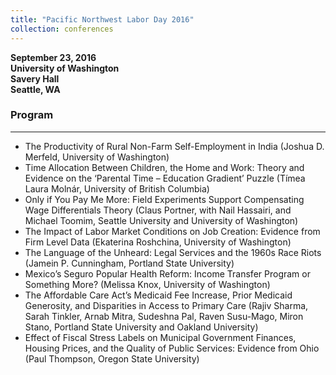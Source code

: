 ```yaml
---
title: "Pacific Northwest Labor Day 2016"
collection: conferences
---
```




<b>September 23, 2016 <br>
University of Washington <br>
Savery Hall <br>
Seattle, WA </b>


 ### Program
 -------
* The Productivity of Rural Non-Farm Self-Employment in India (Joshua D. Merfeld, University of Washington)
* Time Allocation Between Children, the Home and Work: Theory and Evidence on the ‘Parental Time – Education Gradient’ Puzzle (Tímea Laura Molnár, University of British Columbia)
* Only if You Pay Me More: Field Experiments Support Compensating Wage Differentials Theory (Claus Portner, with Nail Hassairi, and Michael Toomim, Seattle University and University of Washington)
* The Impact of Labor Market Conditions on Job Creation: Evidence from Firm Level Data (Ekaterina Roshchina, University of Washington)
* The Language of the Unheard: Legal Services and the 1960s Race Riots (Jamein P. Cunningham, Portland State University)
* Mexico’s Seguro Popular Health Reform: Income Transfer Program or Something More? (Melissa Knox, University of Washington)
* The Affordable Care Act’s Medicaid Fee Increase, Prior Medicaid Generosity, and Disparities in Access to Primary Care (Rajiv Sharma, Sarah Tinkler, Arnab Mitra, Sudeshna Pal, Raven Susu-Mago, Miron Stano, Portland State University and Oakland University)
* Effect of Fiscal Stress Labels on Municipal Government Finances, Housing Prices, and the Quality of Public Services: Evidence from Ohio (Paul Thompson, Oregon State University)
